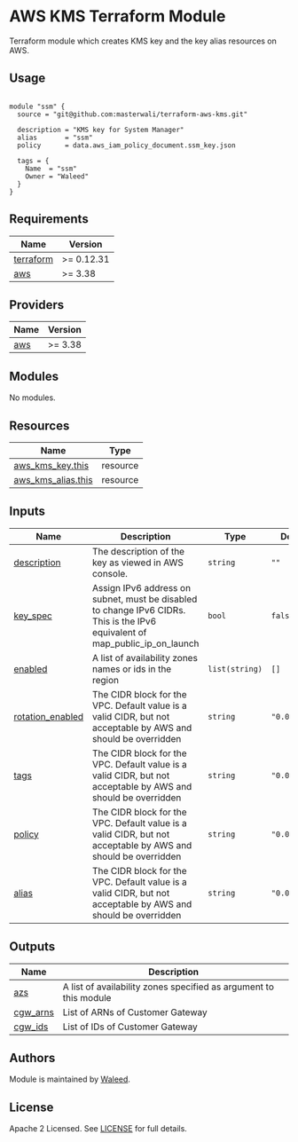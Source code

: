 # AWS KMS Terraform Module

Terraform module which creates KMS key and the key alias resources on AWS.

## Usage

``` hcl

module "ssm" {
  source = "git@github.com:masterwali/terraform-aws-kms.git"

  description = "KMS key for System Manager"
  alias       = "ssm"
  policy      = data.aws_iam_policy_document.ssm_key.json

  tags = {
    Name  = "ssm"
    Owner = "Waleed"
  }
}

```
## Requirements

| Name | Version |
|------|---------|
| <a name="requirement_terraform"></a> [terraform](#requirement\_terraform) | >= 0.12.31 |
| <a name="requirement_aws"></a> [aws](#requirement\_aws) | >= 3.38 |

## Providers

| Name | Version |
|------|---------|
| <a name="provider_aws"></a> [aws](#provider\_aws) | >= 3.38 |

## Modules

No modules.

## Resources

| Name | Type |
|------|------|
| [aws_kms_key.this](https://registry.terraform.io/providers/hashicorp/aws/latest/docs/resources/kms_key) | resource |
| [aws_kms_alias.this](https://registry.terraform.io/providers/hashicorp/aws/latest/docs/resources/kms_alias) | resource |

## Inputs

| Name | Description | Type | Default | Required |
|------|-------------|------|---------|:--------:|
| <a name="input_description"></a> [description](#input_description) | The description of the key as viewed in AWS console. | `string` | `""` | yes |
| <a name="input_key_spec"></a> [key_spec](#input_key_spec) | Assign IPv6 address on subnet, must be disabled to change IPv6 CIDRs. This is the IPv6 equivalent of map\_public\_ip\_on\_launch | `bool` | `false` | no |
| <a name="input_enabled"></a> [enabled](#input\enabled) | A list of availability zones names or ids in the region | `list(string)` | `[]` | no |
| <a name="input_rotation_enabled"></a> [rotation_enabled](#input\_rotation_enabled) | The CIDR block for the VPC. Default value is a valid CIDR, but not acceptable by AWS and should be overridden | `string` | `"0.0.0.0/0"` | no |
| <a name="input_rotation_tags"></a> [tags](#input\_tags) | The CIDR block for the VPC. Default value is a valid CIDR, but not acceptable by AWS and should be overridden | `string` | `"0.0.0.0/0"` | no |
| <a name="input_policy"></a> [policy](#input\_policy) | The CIDR block for the VPC. Default value is a valid CIDR, but not acceptable by AWS and should be overridden | `string` | `"0.0.0.0/0"` | no |
| <a name="input_alias"></a> [alias](#input\_alias) | The CIDR block for the VPC. Default value is a valid CIDR, but not acceptable by AWS and should be overridden | `string` | `"0.0.0.0/0"` | no |

## Outputs

| Name | Description |
|------|-------------|
| <a name="output_azs"></a> [azs](#output\_azs) | A list of availability zones specified as argument to this module |
| <a name="output_cgw_arns"></a> [cgw\_arns](#output\_cgw\_arns) | List of ARNs of Customer Gateway |
| <a name="output_cgw_ids"></a> [cgw\_ids](#output\_cgw\_ids) | List of IDs of Customer Gateway |

## Authors

Module is maintained by [Waleed](https://cloudly.engineer).

## License

Apache 2 Licensed. See [LICENSE](https://github.com/terraform-aws-modules/terraform-aws-vpc/tree/master/LICENSE) for full details.
